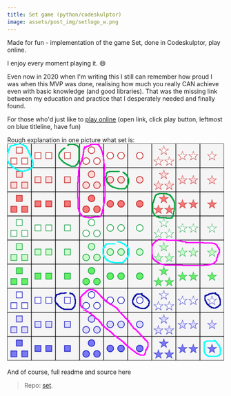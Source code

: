 ```yaml
---
title: Set game (python/codeskulptor)
image: assets/post_img/setlogo_w.png
---
```

Made for fun - implementation of the game Set, done in Codeskulptor, play online.

I enjoy every moment playing it. :smile:

Even now in 2020 when I'm writing this I still can remember how proud I was when this MVP was done, realising how much you really CAN achieve even with basic knowledge (and good libraries). That was the missing link between my education and practice that I desperately needed and finally found.

For those who'd just like to [play online](http://www.codeskulptor.org/#user47_tpZDhJLZSNJthRJ.py)
(open link, click play button, leftmost on blue titleline, have fun)

Rough explanation in one picture what set is:
![set-example](https://raw.githubusercontent.com/inesucrvenom/set/master/assets/set30-examples.png)

And of course, full readme and source here
> Repo: [set](https://github.com/inesucrvenom/set).
